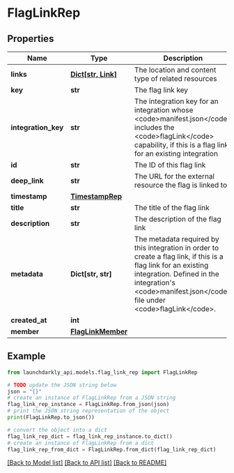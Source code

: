 # FlagLinkRep


## Properties

Name | Type | Description | Notes
------------ | ------------- | ------------- | -------------
**links** | [**Dict[str, Link]**](Link.md) | The location and content type of related resources | 
**key** | **str** | The flag link key | [optional] 
**integration_key** | **str** | The integration key for an integration whose &lt;code&gt;manifest.json&lt;/code&gt; includes the &lt;code&gt;flagLink&lt;/code&gt; capability, if this is a flag link for an existing integration | [optional] 
**id** | **str** | The ID of this flag link | 
**deep_link** | **str** | The URL for the external resource the flag is linked to | 
**timestamp** | [**TimestampRep**](TimestampRep.md) |  | 
**title** | **str** | The title of the flag link | [optional] 
**description** | **str** | The description of the flag link | [optional] 
**metadata** | **Dict[str, str]** | The metadata required by this integration in order to create a flag link, if this is a flag link for an existing integration. Defined in the integration&#39;s &lt;code&gt;manifest.json&lt;/code&gt; file under &lt;code&gt;flagLink&lt;/code&gt;. | [optional] 
**created_at** | **int** |  | 
**member** | [**FlagLinkMember**](FlagLinkMember.md) |  | [optional] 

## Example

```python
from launchdarkly_api.models.flag_link_rep import FlagLinkRep

# TODO update the JSON string below
json = "{}"
# create an instance of FlagLinkRep from a JSON string
flag_link_rep_instance = FlagLinkRep.from_json(json)
# print the JSON string representation of the object
print(FlagLinkRep.to_json())

# convert the object into a dict
flag_link_rep_dict = flag_link_rep_instance.to_dict()
# create an instance of FlagLinkRep from a dict
flag_link_rep_from_dict = FlagLinkRep.from_dict(flag_link_rep_dict)
```
[[Back to Model list]](../README.md#documentation-for-models) [[Back to API list]](../README.md#documentation-for-api-endpoints) [[Back to README]](../README.md)


